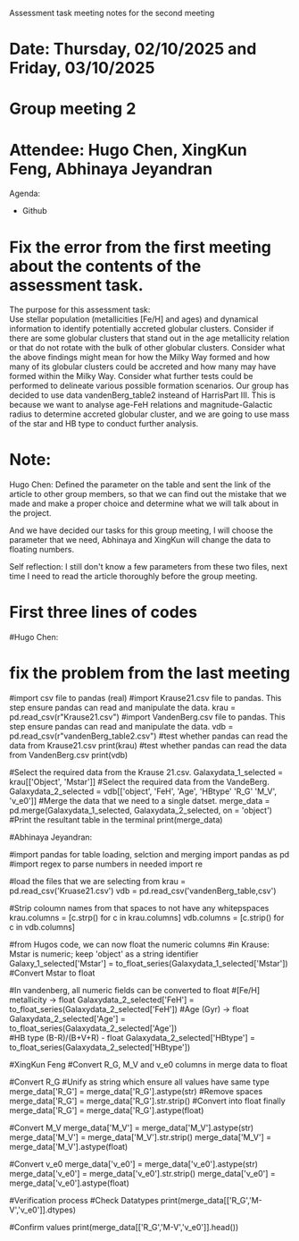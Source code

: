 Assessment task meeting notes for the second meeting
# Date: Thursday, 02/10/2025 and Friday, 03/10/2025
# Group meeting 2 
# Attendee: Hugo Chen, XingKun Feng, Abhinaya Jeyandran

Agenda:
- Github

# Fix the error from the first meeting about the contents of the assessment task.
The purpose for this assessment task:  
Use stellar population (metallicities [Fe/H] and ages) and dynamical information to identify potentially accreted globular clusters. Consider if there are some globular clusters that stand out in the age metallicity relation or that do not rotate with the bulk of other globular clusters. 
Consider what the above findings might mean for how the Milky Way formed and how many of its globular clusters could be accreted and how many may have formed within the Milky Way. Consider what further tests could be performed to delineate various possible formation scenarios.
Our group has decided to use data vandenBerg_table2 insteand of HarrisPart III. This is because we want to analyse age-FeH relations and magnitude-Galactic radius to determine accreted globular cluster, and we are going to use mass of the star and HB type to conduct further analysis.  



# Note:
Hugo Chen: 
Defined the parameter on the table and sent the link of the article to other group members, so that we can find out the mistake that we made and make a proper choice and determine what we will talk about in the project.

And we have decided our tasks for this group meeting, I will choose the parameter that we need, Abhinaya and XingKun will change the data to floating numbers.

Self reflection: I still don't know a few parameters from these two files, next time I need to read the article thoroughly before the group meeting.


# First three lines of codes
#Hugo Chen:
# fix the problem from the last meeting
#import csv file to pandas (real)
#import Krause21.csv file to pandas. This step ensure pandas can read and manipulate the data. 
krau = pd.read_csv(r"Krause21.csv")
#import VandenBerg.csv file to pandas. This step ensure pandas can read and manipulate the data.
vdb = pd.read_csv(r"vandenBerg_table2.csv")
#test whether pandas can read the data from Krause21.csv
print(krau)
#test whether pandas can read the data from VandenBerg.csv
print(vdb)

#Select the required data from the Krause 21.csv.
Galaxydata_1_selected = krau[['Object', 'Mstar']]
#Select the required data from the VandeBerg.
Galaxydata_2_selected = vdb[['object', 'FeH', 'Age', 'HBtype' 'R_G' 'M_V', 'v_e0']]
#Merge the data that we need to a single datset.
merge_data = pd.merge(Galaxydata_1_selected, Galaxydata_2_selected, on = 'object')
#Print the resultant table in the terminal
print(merge_data)

#Abhinaya Jeyandran:

#import pandas for table loading, selction and merging
import pandas as pd
#import regex to parse numbers in needed
import re

#load the files that we are selecting from
krau = pd.read_csv('Kruase21.csv') 
vdb = pd.read_csv('vandenBerg_table,csv')

#Strip coloumn names from that spaces to not have any whitepspaces
krau.columns = [c.strp() for c in krau.columns]
vdb.columns = [c.strip() for c in vdb.columns]

#from Hugos code, we can now float the numeric columns
#in Krause: Mstar is numeric; keep 'object' as a string identifier
Galaxy_1_selected['Mstar'] = to_float_series(Galaxydata_1_selected['Mstar'])  #Convert Mstar to float

#In vandenberg, all numeric fields can be converted to float
#[Fe/H] metallicity → float
Galaxydata_2_selected['FeH'] = to_float_series(Galaxydata_2_selected['FeH']) 
#Age (Gyr) → float
Galaxydata_2_selected['Age'] = to_float_series(Galaxydata_2_selected['Age'])   
#HB type (B-R)/(B+V+R) - float
Galaxydata_2_selected['HBtype'] = to_float_series(Galaxydata_2_selected['HBtype'])

#XingKun Feng
#Convert R_G, M_V and v_e0 columns in merge data to float

#Convert R_G
#Unify as string which ensure all values have same type
merge_data['R_G'] = merge_data['R_G'].astype(str)
#Remove spaces
merge_data['R_G'] = merge_data['R_G'].str.strip()
#Convert into float finally
merge_data['R_G'] = merge_data['R_G'].astype(float)

#Convert M_V
merge_data['M_V'] = merge_data['M_V'].astype(str)
merge_data['M_V'] = merge_data['M_V'].str.strip()
merge_data['M_V'] = merge_data['M_V'].astype(float)

#Convert v_e0
merge_data['v_e0'] = merge_data['v_e0'].astype(str)
merge_data['v_e0'] = merge_data['v_e0'].str.strip()
merge_data['v_e0'] = merge_data['v_e0'].astype(float)

#Verification process
#Check Datatypes
print(merge_data[['R_G','M-V','v_e0']].dtypes)

#Confirm values
print(merge_data[['R_G','M-V','v_e0']].head())
